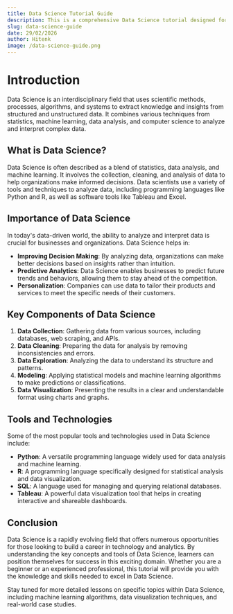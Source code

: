 ```yaml
---
title: Data Science Tutorial Guide
description: This is a comprehensive Data Science tutorial designed for learners at all levels.
slug: data-science-guide
date: 29/02/2026
author: Hitenk
image: /data-science-guide.png
---
```


# Introduction

Data Science is an interdisciplinary field that uses scientific methods, processes, algorithms, and systems to extract knowledge and insights from structured and unstructured data. It combines various techniques from statistics, machine learning, data analysis, and computer science to analyze and interpret complex data.

## What is Data Science?

Data Science is often described as a blend of statistics, data analysis, and machine learning. It involves the collection, cleaning, and analysis of data to help organizations make informed decisions. Data scientists use a variety of tools and techniques to analyze data, including programming languages like Python and R, as well as software tools like Tableau and Excel.

## Importance of Data Science

In today's data-driven world, the ability to analyze and interpret data is crucial for businesses and organizations. Data Science helps in:

- **Improving Decision Making**: By analyzing data, organizations can make better decisions based on insights rather than intuition.
- **Predictive Analytics**: Data Science enables businesses to predict future trends and behaviors, allowing them to stay ahead of the competition.
- **Personalization**: Companies can use data to tailor their products and services to meet the specific needs of their customers.

## Key Components of Data Science

1. **Data Collection**: Gathering data from various sources, including databases, web scraping, and APIs.
2. **Data Cleaning**: Preparing the data for analysis by removing inconsistencies and errors.
3. **Data Exploration**: Analyzing the data to understand its structure and patterns.
4. **Modeling**: Applying statistical models and machine learning algorithms to make predictions or classifications.
5. **Data Visualization**: Presenting the results in a clear and understandable format using charts and graphs.

## Tools and Technologies

Some of the most popular tools and technologies used in Data Science include:

- **Python**: A versatile programming language widely used for data analysis and machine learning.
- **R**: A programming language specifically designed for statistical analysis and data visualization.
- **SQL**: A language used for managing and querying relational databases.
- **Tableau**: A powerful data visualization tool that helps in creating interactive and shareable dashboards.

## Conclusion

Data Science is a rapidly evolving field that offers numerous opportunities for those looking to build a career in technology and analytics. By understanding the key concepts and tools of Data Science, learners can position themselves for success in this exciting domain. Whether you are a beginner or an experienced professional, this tutorial will provide you with the knowledge and skills needed to excel in Data Science.

Stay tuned for more detailed lessons on specific topics within Data Science, including machine learning algorithms, data visualization techniques, and real-world case studies.